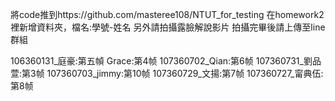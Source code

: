 將code推到https://github.com/masteree108/NTUT_for_testing
在homework2裡新增資料夾，檔名:學號-姓名
另外請拍攝露臉解說影片
拍攝完畢後請上傳至line群組

106360131_庭豪:第五幀
Grace:第4帧
107360702_Qian:第6帧
107360731_劉品萱:第3帧
107360703_jimmy:第10帧
107360729_文揚:第7帧
107360727_甯典伍:第8帧
